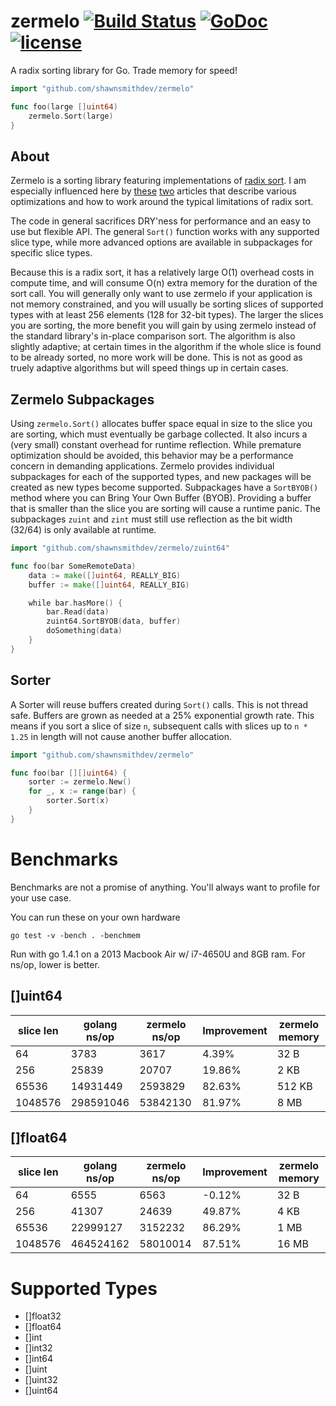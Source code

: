 zermelo [![Build Status](https://travis-ci.org/shawnsmithdev/zermelo.svg)](https://travis-ci.org/shawnsmithdev/zermelo)  [![GoDoc](https://godoc.org/github.com/shawnsmithdev/zermelo?status.png)](https://godoc.org/github.com/shawnsmithdev/zermelo) [![license](http://img.shields.io/badge/license-MIT-red.svg?style=flat)](https://raw.githubusercontent.com/shawnsmithdev/zermelo/master/LICENSE)
=========

A radix sorting library for Go.  Trade memory for speed!

```go
import "github.com/shawnsmithdev/zermelo"

func foo(large []uint64)
    zermelo.Sort(large)
}
```

About
------------

Zermelo is a sorting library featuring implementations of [radix sort](https://en.wikipedia.org/wiki/Radix_sort "Radix Sort"). I am especially influenced here by [these](http://codercorner.com/RadixSortRevisited.htm "Radix Sort Revisited") [two](http://stereopsis.com/radix.html "Radix Tricks") articles that describe various optimizations and how to work around the typical limitations of radix sort.

The code in general sacrifices DRY'ness for performance and an easy to use but flexible API. The general `Sort()` function works with any supported slice type, while more advanced options are available in subpackages for specific slice types.

Because this is a radix sort, it has a relatively large O(1) overhead costs in compute time, and will consume O(n) extra memory for the duration of the sort call. You will generally only want to use zermelo if your application is not memory constrained, and you will usually be sorting slices of supported types with at least 256 elements (128 for 32-bit types). The larger the slices you are sorting, the more benefit you will gain by using zermelo instead of the standard library's in-place comparison sort. The algorithm is also slightly adaptive; at certain times in the algorithm if the whole slice is found to be already sorted, no more work will be done. This is not as good as truely adaptive algorithms but will speed things up in certain cases.

Zermelo Subpackages
-------------------
Using `zermelo.Sort()` allocates buffer space equal in size to the slice you are sorting, which must eventually be garbage collected. It also incurs a (very small) constant overhead for runtime reflection. While premature optimization should be avoided, this behavior may be a performance concern in demanding applications. Zermelo provides individual subpackages for each of the supported types, and new packages will be created as new types become supported. Subpackages have a `SortBYOB()` method where you can Bring Your Own Buffer (BYOB). Providing a buffer that is smaller than the slice you are sorting will cause a runtime panic. The subpackages `zuint` and `zint` must still use reflection as the bit width (32/64) is only available at runtime.

```go
import "github.com/shawnsmithdev/zermelo/zuint64"

func foo(bar SomeRemoteData)
    data := make([]uint64, REALLY_BIG)
    buffer := make([]uint64, REALLY_BIG)

    while bar.hasMore() {
        bar.Read(data)
        zuint64.SortBYOB(data, buffer)
        doSomething(data)
    }
}
```

Sorter
------

A Sorter will reuse buffers created during `Sort()` calls. This is not thread safe. Buffers are grown as needed at a 25% exponential growth rate.  This means if you sort a slice of size `n`, subsequent calls with slices up to `n * 1.25` in length will not cause another buffer allocation.

```go
import "github.com/shawnsmithdev/zermelo"

func foo(bar [][]uint64) {
    sorter := zermelo.New()
    for _, x := range(bar) {
        sorter.Sort(x)
    }
}

```

Benchmarks
==========

Benchmarks are not a promise of anything. You'll always want to profile for your use case.

You can run these on your own hardware

```Shell
go test -v -bench . -benchmem
```

Run with go 1.4.1 on a 2013 Macbook Air w/ i7-4650U and 8GB ram. For ns/op, lower is better.

[]uint64
--------

| slice len | golang ns/op | zermelo ns/op |Improvement|zermelo memory|
|-----------|--------------|---------------|-----------|--------------|
|64         |3783          |3617           | 4.39%     |  32  B       |
|256        |25839         |20707          |19.86%     |   2 KB       |
|65536      |14931449      |2593829        |82.63%     | 512 KB       |
|1048576    |298591046     |53842130       |81.97%     |   8 MB       |

[]float64
---------

| slice len | golang ns/op | zermelo ns/op |Improvement|zermelo memory|
|-----------|--------------|---------------|-----------|--------------|
|64         |6555          |6563           |-0.12%     |  32  B       |
|256        |41307         |24639          |49.87%     |   4 KB       |
|65536      |22999127      |3152232        |86.29%     |   1 MB       |
|1048576    |464524162     |58010014       |87.51%     |  16 MB       |

Supported Types
===============

* []float32
* []float64
* []int
* []int32
* []int64
* []uint
* []uint32
* []uint64
